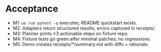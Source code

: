 # Acceptance
- M1: `uv run pytest -q` executes; README quickstart exists.
- M2: Adapters return structured results; errors captured in receipts/.
- M3: Planner prints ≥3 actionable steps on fixture repo.
- M4: Fixture tests go green after minimal patches; no regressions.
- M5: Demo creates receipts/*/summary.md with diffs + rationale.

